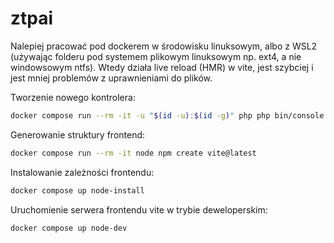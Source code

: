 # ztpai
Nalepiej pracować pod dockerem w środowisku linuksowym, albo z WSL2 (używając folderu pod systemem plikowym linuksowym np. ext4, a nie windowsowym ntfs).
Wtedy działa live reload (HMR) w vite, jest szybciej i jest mniej problemów z uprawnieniami do plików.

Tworzenie nowego kontrolera:
```bash
docker compose run --rm -it -u "$(id -u):$(id -g)" php php bin/console make:controller SomeController
```

Generowanie struktury frontend:
```bash
docker compose run --rm -it node npm create vite@latest
```

Instalowanie zależności frontendu:
```bash
docker compose up node-install
```

Uruchomienie serwera frontendu vite w trybie deweloperskim:
```bash
docker compose up node-dev
```